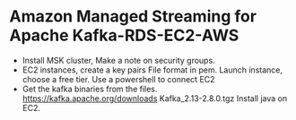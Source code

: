 # Amazon Managed Streaming for Apache Kafka-RDS-EC2-AWS
- Install MSK cluster, Make a note on security groups.
- EC2 instances, create a key pairs
            File format in pem. 
            Launch instance, choose a free tier. 
            Use a powershell to connect EC2
- Get the kafka binaries from the files.
  https://kafka.apache.org/downloads
  Kafka_2.13-2.8.0.tgz
  Install java on EC2.



